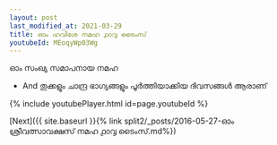 ```yaml
---
layout: post
last_modified_at: 2021-03-29
title: ഓം ഹവിശേ നമഹ ൧൦൮ ടൈംസ്
youtubeId: MEoqyWp03Wg
---
```

 
 
 ഓം സംഖ്യ സമാപനായ നമഹ 
 
 -  And തുക്കളും ചാന്ദ്ര ഭാഗ്യങ്ങളും പൂർത്തിയാക്കിയ ദിവസങ്ങൾ ആരാണ് 
 
  
 
  
 
 
 
 
 
 


{% include youtubePlayer.html id=page.youtubeId %}
 
[Next]({{ site.baseurl }}{% link  split2/_posts/2016-05-27-ഓം ശ്രീവത്സാവക്ഷസ് നമഹ ൧൦൮ ടൈംസ്.md%})
 
